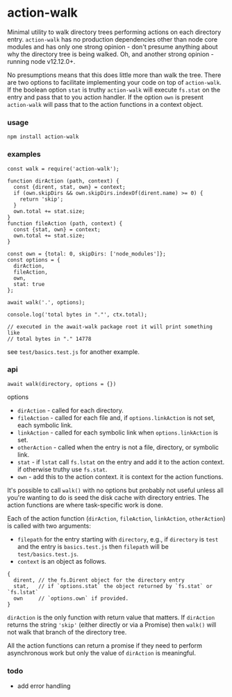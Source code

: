 # action-walk

Minimal utility to walk directory trees performing actions on each directory
entry. `action-walk` has no production dependencies other than
node core modules and has only one strong opinion - don't presume anything
about why the directory tree is being walked. Oh, and another strong opinion -
running node v12.12.0+.

No presumptions means that this does little more than walk the tree. There
are two options to facilitate implementing your code on top of `action-walk`.
If the boolean option `stat` is truthy `action-walk` will execute `fs.stat`
on the entry and pass that to you action handler. If the option `own` is
present `action-walk` will pass that to the action functions in a context
object.

### usage

`npm install action-walk`

### examples

```
const walk = require('action-walk');

function dirAction (path, context) {
  const {dirent, stat, own} = context;
  if (own.skipDirs && own.skipDirs.indexOf(dirent.name) >= 0) {
    return 'skip';
  }
  own.total += stat.size;
}
function fileAction (path, context) {
  const {stat, own} = context;
  own.total += stat.size;
}

const own = {total: 0, skipDirs: ['node_modules']};
const options = {
  dirAction,
  fileAction,
  own,
  stat: true
};

await walk('.', options);

console.log('total bytes in "."', ctx.total);

// executed in the await-walk package root it will print something like
// total bytes in "." 14778
```

see `test/basics.test.js` for another example.

### api

`await walk(directory, options = {})`

options
- `dirAction` - called for each directory.
- `fileAction` - called for each file and, if `options.linkAction` is not set, each symbolic link.
- `linkAction` - called for each symbolic link when `options.linkAction` is set.
- `otherAction` - called when the entry is not a file, directory, or symbolic link.
- `stat` - if `lstat` call `fs.lstat` on the entry and add it to the action context. if
otherwise truthy use `fs.stat`.
- `own` - add this to the action context. it is context for the action functions.

It's possible to call `walk()` with no options but probably not useful unless
all you're wanting to do is seed the disk cache with directory entries. The
action functions are where task-specific work is done.

Each of the action function (`dirAction`, `fileAction`, `linkAction`, `otherAction`) is
called with two arguments:
- `filepath` for the entry starting with `directory`, e.g., if
`directory` is `test` and the entry is `basics.test.js` then `filepath`
will be `test/basics.test.js`.
- `context` is an object as follows.
```
{
  dirent, // the fs.Dirent object for the directory entry
  stat,   // if `options.stat` the object returned by `fs.stat` or `fs.lstat`
  own     // `options.own` if provided.
}
```

`dirAction` is the only function with return value that matters. If
`dirAction` returns the string `'skip'` (either directly or via a
Promise) then `walk()` will not walk that branch of the directory tree.

All the action functions can return a promise if they need to perform
asynchronous work but only the value of `dirAction` is meaningful.

### todo

- add error handling
